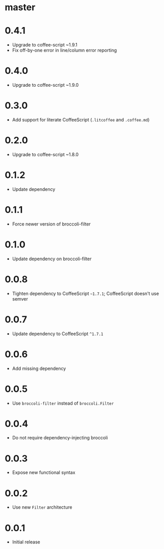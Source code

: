# master

# 0.4.1

* Upgrade to coffee-script ~1.9.1
* Fix off-by-one error in line/column error reporting

# 0.4.0

* Upgrade to coffee-script ~1.9.0

# 0.3.0

* Add support for literate CoffeeScript (`.litcoffee` and `.coffee.md`)

# 0.2.0

* Upgrade to coffee-script ~1.8.0

# 0.1.2

* Update dependency

# 0.1.1

* Force newer version of broccoli-filter

# 0.1.0

* Update dependency on broccoli-filter

# 0.0.8

* Tighten dependency to CoffeeScript `~1.7.1`; CoffeeScript doesn't use semver

# 0.0.7

* Update dependency to CoffeeScript `^1.7.1`

# 0.0.6

* Add missing dependency

# 0.0.5

* Use `broccoli-filter` instead of `broccoli.Filter`

# 0.0.4

* Do not require dependency-injecting broccoli

# 0.0.3

* Expose new functional syntax

# 0.0.2

* Use new `Filter` architecture

# 0.0.1

* Initial release
